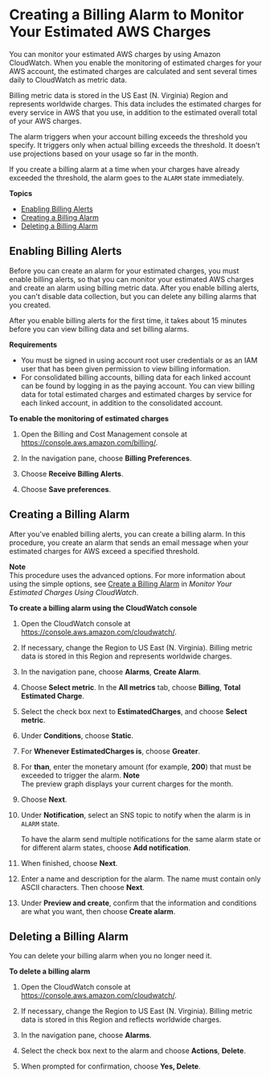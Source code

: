 # Creating a Billing Alarm to Monitor Your Estimated AWS Charges<a name="monitor_estimated_charges_with_cloudwatch"></a>

You can monitor your estimated AWS charges by using Amazon CloudWatch\. When you enable the monitoring of estimated charges for your AWS account, the estimated charges are calculated and sent several times daily to CloudWatch as metric data\.

Billing metric data is stored in the US East \(N\. Virginia\) Region and represents worldwide charges\. This data includes the estimated charges for every service in AWS that you use, in addition to the estimated overall total of your AWS charges\.

The alarm triggers when your account billing exceeds the threshold you specify\. It triggers only when actual billing exceeds the threshold\. It doesn't use projections based on your usage so far in the month\.

If you create a billing alarm at a time when your charges have already exceeded the threshold, the alarm goes to the `ALARM` state immediately\.

**Topics**
+ [Enabling Billing Alerts](#turning_on_billing_metrics)
+ [Creating a Billing Alarm](#creating_billing_alarm_with_wizard)
+ [Deleting a Billing Alarm](#deleting_billing_alarm)

## Enabling Billing Alerts<a name="turning_on_billing_metrics"></a>

Before you can create an alarm for your estimated charges, you must enable billing alerts, so that you can monitor your estimated AWS charges and create an alarm using billing metric data\. After you enable billing alerts, you can't disable data collection, but you can delete any billing alarms that you created\.

After you enable billing alerts for the first time, it takes about 15 minutes before you can view billing data and set billing alarms\.

**Requirements**
+ You must be signed in using account root user credentials or as an IAM user that has been given permission to view billing information\.
+ For consolidated billing accounts, billing data for each linked account can be found by logging in as the paying account\. You can view billing data for total estimated charges and estimated charges by service for each linked account, in addition to the consolidated account\.

**To enable the monitoring of estimated charges**

1. Open the Billing and Cost Management console at [https://console\.aws\.amazon\.com/billing/](https://console.aws.amazon.com/billing/home?#/)\.

1. In the navigation pane, choose **Billing Preferences**\.

1. Choose **Receive Billing Alerts**\.

1. Choose **Save preferences**\.

## Creating a Billing Alarm<a name="creating_billing_alarm_with_wizard"></a>

After you've enabled billing alerts, you can create a billing alarm\. In this procedure, you create an alarm that sends an email message when your estimated charges for AWS exceed a specified threshold\.

**Note**  
This procedure uses the advanced options\. For more information about using the simple options, see [Create a Billing Alarm](gs_monitor_estimated_charges_with_cloudwatch.md#gs_creating_billing_alarm) in *Monitor Your Estimated Charges Using CloudWatch*\.

**To create a billing alarm using the CloudWatch console**

1. Open the CloudWatch console at [https://console\.aws\.amazon\.com/cloudwatch/](https://console.aws.amazon.com/cloudwatch/)\.

1. If necessary, change the Region to US East \(N\. Virginia\)\. Billing metric data is stored in this Region and represents worldwide charges\.

1. In the navigation pane, choose **Alarms**, **Create Alarm**\.

1. Choose **Select metric**\. In the **All metrics** tab, choose **Billing**, **Total Estimated Charge**\.

1. Select the check box next to **EstimatedCharges**, and choose **Select metric**\.

1. Under **Conditions**, choose **Static**\.

1. For **Whenever EstimatedCharges is**, choose **Greater**\.

1. For **than**, enter the monetary amount \(for example, **200**\) that must be exceeded to trigger the alarm\.
**Note**  
The preview graph displays your current charges for the month\.

1. Choose **Next**\.

1. Under **Notification**, select an SNS topic to notify when the alarm is in `ALARM` state\.

   To have the alarm send multiple notifications for the same alarm state or for different alarm states, choose **Add notification**\.

1. When finished, choose **Next**\.

1. Enter a name and description for the alarm\. The name must contain only ASCII characters\. Then choose **Next**\.

1. Under **Preview and create**, confirm that the information and conditions are what you want, then choose **Create alarm**\.

## Deleting a Billing Alarm<a name="deleting_billing_alarm"></a>

You can delete your billing alarm when you no longer need it\.

**To delete a billing alarm**

1. Open the CloudWatch console at [https://console\.aws\.amazon\.com/cloudwatch/](https://console.aws.amazon.com/cloudwatch/)\.

1. If necessary, change the Region to US East \(N\. Virginia\)\. Billing metric data is stored in this Region and reflects worldwide charges\.

1. In the navigation pane, choose **Alarms**\.

1. Select the check box next to the alarm and choose **Actions**, **Delete**\.

1. When prompted for confirmation, choose **Yes, Delete**\.